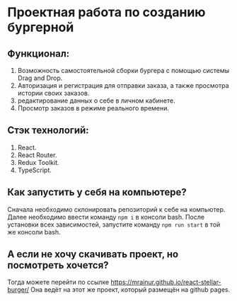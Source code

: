 # Проектная работа по созданию бургерной

## Функционал:
1. Возможность самостоятельной сборки бургера с помощью системы Drag and Drop.
2. Авторизация и регистрация для отправки заказа, а также просмотра истории своих заказов.
3. редактирование данных о себе в личном кабинете.
4. Просмотр заказов в режиме реального времени.

## Стэк технологий:
1. React.
2. React Router.
3. Redux Toolkit.
4. TypeScript.

## Как запустить у себя на компьютере?
Сначала необходимо склонировать репозиторий к себе на компьютер.
Далее необходимо ввести команду `npm i` в консоли bash.
После установки всех зависимостей, запустите команду `npm run start` в той же консоли bash.

## А если не хочу скачивать проект, но посмотреть хочется?
Тогда можете перейти по ссылке <https://mrainur.github.io/react-stellar-burger/>
Она ведёт на этот же проект, который размещён на github pages.
